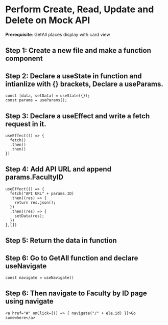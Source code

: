 # Perform Create, Read, Update and Delete on Mock API

**Prerequisite**: GetAll places display with card view 

## Step 1: Create a new file and make a function component 

## Step 2: Declare a useState in function and intianlize with {} brackets, Declare a useParams.

```
const [data, setData] = useState({});
const params = useParams();
```
## Step 3: Declare a useEffect and write a fetch request in it.
```
useEffect(() => {
  fetch()
  .then()
  .then()
}) 
```
## Step 4: Add API URL and append params.FacultyID
```
useEffect(() => {
  fetch("API URL" + params.ID)
  .then((res) => {
    return res.json();
  }) 
  .then((res) => {
    setData(res);
  }) 
},[]) 
```
## Step 5: Return the data in function 
## Step 6: Go to GetAll function and declare useNavigate 
```
const navigate = useNavigate()
```
## Step 6: Then navigate to Faculty by ID page using navigate
```
<a href="#" onClick={() => { navigate("/" + ele.id) }}>Go somewhere</a> 
```








